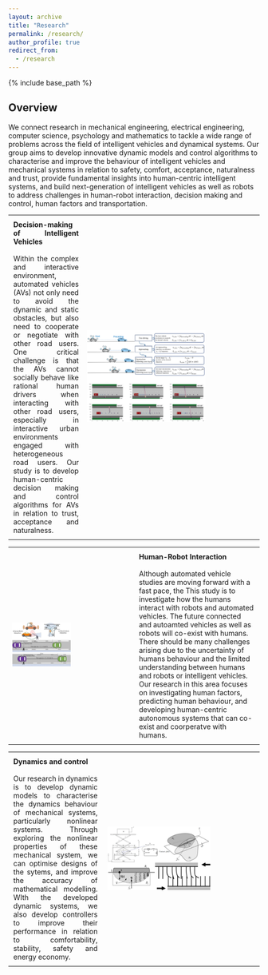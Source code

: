 ```yaml
---
layout: archive
title: "Research"
permalink: /research/
author_profile: true
redirect_from:
  - /research
---
```


{% include base_path %}

## Overview
We connect research in mechanical engineering, electrical engineering, computer science, psychology and mathematics to tackle a wide range of problems across the field of intelligent vehicles and dynamical systems. Our group aims to develop innovative dynamic models and control algorithms to characterise and improve the behaviour of intelligent vehicles and mechanical systems in relation to safety, comfort, acceptance, naturalness and trust, provide fundamental insights into human-centric intelligent systems, and build next-generation of intelligent vehicles as well as robots to address challenges in human-robot interaction, decision making and control, human factors and transportation.

<table style="border: none; border-collapse: collapse; width: 100%;">
  <tr>
   <td style="width:30%; padding: 10px; border: none; text-align: justify;">
      <strong>Decision-making of Intelligent Vehicles</strong><br><br>
      Within the complex and interactive environment, automated vehicles (AVs) not only need to avoid the dynamic and static obstacles, but also need to cooperate or negotiate with other road users. One critical challenge is that the AVs cannot socially behave like rational human drivers when interacting with other road users, especially in interactive urban environments engaged with heterogeneous road users. Our study is to develop human-centric decision making and control algorithms for AVs in relation to trust, acceptance and naturalness.
    </td>
    <td>
      <img src="/images/a1.jpeg" alt="a1" style="width:70%;">
    </td>
  </tr>
</table>



<table style="border: none; border-collapse: collapse; width: 100%;">
  <tr>
     <td>
      <img src="/images/a2.jpeg" alt="a2" style="width:50%;">
    </td>
     <td style="width:50%; padding: 10px; border: none;">
      <strong>Human-Robot Interaction</strong><br><br>
      Although automated vehicle studies are moving forward with a fast pace, the This study is to investigate how the humans interact with robots and automated vehicles. The future connected and autoamted vehicles as well as robots will co-exist with humans. There should be many challenges arising due to the uncertainty of humans behaviour and the limited understanding between humans and robots or intelligent vehicles. Our research in this area focuses on investigating human factors, predicting human behaviour, and developing human-centric autonomous systems that can co-exist and coorperatve with humans.
    </td>
  </tr>
</table>

<table style="border: none; border-collapse: collapse; width: 100%;">
  <tr>
    <td style="width:30%; padding: 10px; border: none; text-align: justify;">
      <strong>Dynamics and control</strong><br><br>
      Our research in dynamics  is to develop dynamic models to characterise the dynamics behaviour of mechanical systems,  particularly nonlinear systems. Through exploring the nonlinear properties of these mechanical system, we can optimise designs of the sytems, and improve the accuracy of mathematical modelling. WIth the developed dynamic systems, we also develop controllers to improve their performance in relation to comfortability, stability, safety and energy economy.
    </td>
    <td style="width:50%; padding: 10px; border: none;">
      <img src="/images/a3.jpeg" alt="a1" style="width:70%;">
    </td>
  </tr>
</table>



